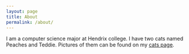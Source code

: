 ```yaml
---
layout: page
title: About
permalink: /about/
---
```


I am a computer science major at Hendrix college. I have two cats named Peaches and Teddie. Pictures of them can be found on my [cats page](/blog/cats/).
